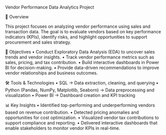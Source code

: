 Vendor Performance Data Analytics Project

📌 Overview

This project focuses on analyzing vendor performance using sales and transaction data. The goal is to evaluate vendors based on key performance indicators (KPIs), identify risks, and highlight opportunities to support procurement and sales strategy.

🎯 Objectives
	•	Conduct Exploratory Data Analysis (EDA) to uncover sales trends and vendor insights.
	•	Track vendor performance metrics such as sales, pricing, and tax contribution.
	•	Build interactive dashboards in Power BI for decision-making.
	•	Provide data-driven recommendations to improve vendor relationships and business outcomes.

🛠️ Tools & Technologies
	•	SQL → Data extraction, cleaning, and querying
	•	Python (Pandas, NumPy, Matplotlib, Seaborn) → Data preprocessing and visualization
	•	Power BI → Dashboard creation and KPI tracking

📊 Key Insights
	•	Identified top-performing and underperforming vendors based on revenue contribution.
	•	Detected pricing anomalies and opportunities for cost optimization.
	•	Visualized vendor tax contributions to support compliance and reporting.
	•	Delivered interactive dashboards that enable stakeholders to monitor vendor KPIs in real-time.

